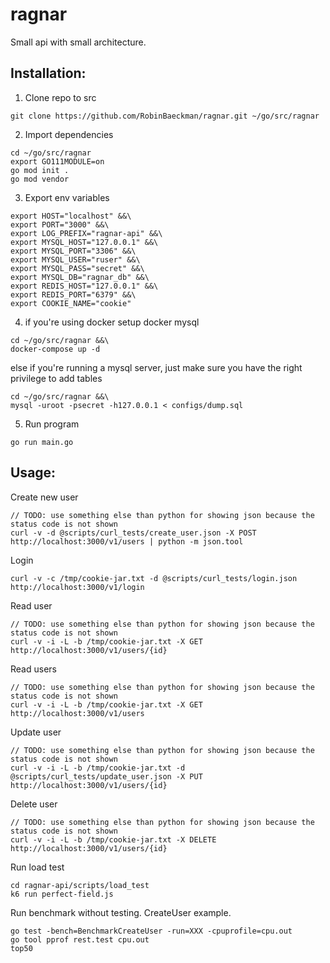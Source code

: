 # ragnar

Small api with small architecture.

## Installation:
1. Clone repo to src
```
git clone https://github.com/RobinBaeckman/ragnar.git ~/go/src/ragnar
```

2. Import dependencies 
```
cd ~/go/src/ragnar
export GO111MODULE=on
go mod init . 
go mod vendor
```

3. Export env variables
```
export HOST="localhost" &&\
export PORT="3000" &&\
export LOG_PREFIX="ragnar-api" &&\
export MYSQL_HOST="127.0.0.1" &&\
export MYSQL_PORT="3306" &&\
export MYSQL_USER="ruser" &&\
export MYSQL_PASS="secret" &&\
export MYSQL_DB="ragnar_db" &&\
export REDIS_HOST="127.0.0.1" &&\
export REDIS_PORT="6379" &&\
export COOKIE_NAME="cookie"
```

4. if you're using docker setup docker mysql
```
cd ~/go/src/ragnar &&\
docker-compose up -d
``` 

else if you're running a mysql server, just make sure you have the right privilege to add tables
```
cd ~/go/src/ragnar &&\
mysql -uroot -psecret -h127.0.0.1 < configs/dump.sql

```

5. Run program
```
go run main.go
```

## Usage:

Create new user
```
// TODO: use something else than python for showing json because the status code is not shown
curl -v -d @scripts/curl_tests/create_user.json -X POST http://localhost:3000/v1/users | python -m json.tool
```

Login
```
curl -v -c /tmp/cookie-jar.txt -d @scripts/curl_tests/login.json http://localhost:3000/v1/login
```

Read user
```
// TODO: use something else than python for showing json because the status code is not shown
curl -v -i -L -b /tmp/cookie-jar.txt -X GET http://localhost:3000/v1/users/{id}

```

Read users
```
// TODO: use something else than python for showing json because the status code is not shown
curl -v -i -L -b /tmp/cookie-jar.txt -X GET http://localhost:3000/v1/users

```

Update user
```
// TODO: use something else than python for showing json because the status code is not shown
curl -v -i -L -b /tmp/cookie-jar.txt -d @scripts/curl_tests/update_user.json -X PUT http://localhost:3000/v1/users/{id}

```

Delete user
```
// TODO: use something else than python for showing json because the status code is not shown
curl -v -i -L -b /tmp/cookie-jar.txt -X DELETE http://localhost:3000/v1/users/{id}

```

Run load test
```
cd ragnar-api/scripts/load_test
k6 run perfect-field.js
```

Run benchmark without testing. CreateUser example.
```
go test -bench=BenchmarkCreateUser -run=XXX -cpuprofile=cpu.out
go tool pprof rest.test cpu.out
top50
```
